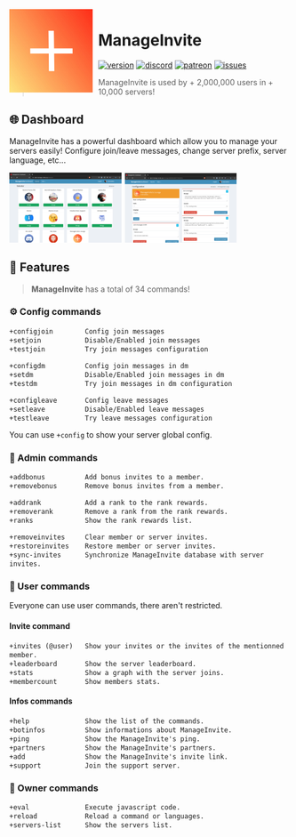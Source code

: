 <img width="150" height="150" style="float: left; margin: 0 10px 0 0;" alt="ManageInvite" src="./assets/logo.png">  

# ManageInvite
[![version](https://img.shields.io/github/package-json/v/Androz2091/ManageInvite?style=for-the-badge)](https://github.com/Androz2091/ManageInvite)
[![discord](https://img.shields.io/discord/638685268777500672?style=for-the-badge&color=7289DA&label=Discord)](https://discord.gg/v26Sqqs)
[![patreon](https://img.shields.io/endpoint.svg?url=https://shieldsio-patreon.herokuapp.com/Androz2091&style=for-the-badge)](https://patreon.com/Androz2091)
[![issues](https://img.shields.io/github/issues/Androz2091/ManageInvite?style=for-the-badge)](https://github.com/Androz2091/ManageInvite)

> ManageInvite is used by + 2,000,000 users in + 10,000 servers!

## 🌐 Dashboard

ManageInvite has a powerful dashboard which allow you to manage your servers easily! Configure join/leave messages, change server prefix, server language, etc...

<img src="./assets/selector.png" style="margin-right: 2px;width: 40%;" ></img>
<img src="./assets/manage.png" style="margin-right: 2px;width: 40%;" ></img>

## 💪 Features

> **ManageInvite** has a total of 34 commands!

### ⚙️ Config commands

```
+configjoin        Config join messages
+setjoin           Disable/Enabled join messages
+testjoin          Try join messages configuration
```


```
+configdm          Config join messages in dm
+setdm             Disable/Enabled join messages in dm
+testdm            Try join messages in dm configuration
```

```
+configleave       Config leave messages
+setleave          Disable/Enabled leave messages
+testleave         Try leave messages configuration
```

You can use `+config` to show your server global config.

### 🔑 Admin commands

```
+addbonus          Add bonus invites to a member.
+removebonus       Remove bonus invites from a member.
```

```
+addrank           Add a rank to the rank rewards.
+removerank        Remove a rank from the rank rewards.
+ranks             Show the rank rewards list.
```

```
+removeinvites     Clear member or server invites.
+restoreinvites    Restore member or server invites.
+sync-invites      Synchronize ManageInvite database with server invites.
```

### 👤 User commands

Everyone can use user commands, there aren't restricted.

#### Invite command

```
+invites (@user)   Show your invites or the invites of the mentionned member.
+leaderboard       Show the server leaderboard.
+stats             Show a graph with the server joins.
+membercount       Show members stats.
```

#### Infos commands

```
+help              Show the list of the commands.
+botinfos          Show informations about ManageInvite.
+ping              Show the ManageInvite's ping.
+partners          Show the ManageInvite's partners.
+add               Show the ManageInvite's invite link.
+support           Join the support server.
```

### 👑 Owner commands

```
+eval              Execute javascript code.
+reload            Reload a command or languages.
+servers-list      Show the servers list.
```
